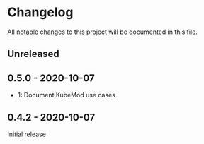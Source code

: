 # Changelog

All notable changes to this project will be documented in this file.

## Unreleased

## 0.5.0 - 2020-10-07

* 1: Document KubeMod use cases

## 0.4.2 - 2020-10-07

Initial release
